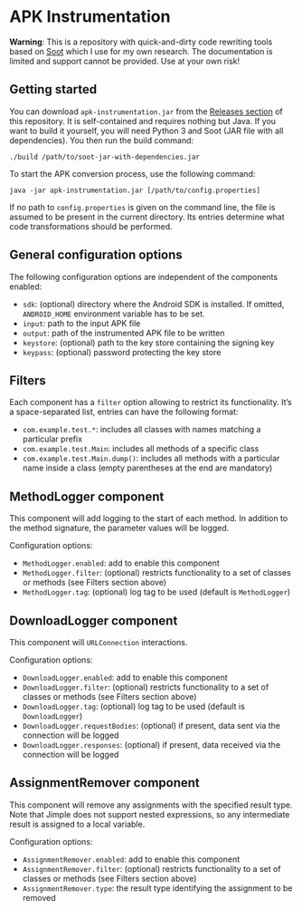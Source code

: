# APK Instrumentation

**Warning**: This is a repository with quick-and-dirty code rewriting tools based on [Soot](https://soot-oss.github.io/soot/) which I use for my own research. The documentation is limited and support cannot be provided. Use at your own risk!

## Getting started

You can download `apk-instrumentation.jar` from the [Releases section](https://github.com/palant/apk-instrumentation/releases) of this repository. It is self-contained and requires nothing but Java. If you want to build it yourself, you will need Python 3 and Soot (JAR file with all dependencies). You then run the build command:

    ./build /path/to/soot-jar-with-dependencies.jar

To start the APK conversion process, use the following command:

    java -jar apk-instrumentation.jar [/path/to/config.properties]

If no path to `config.properties` is given on the command line, the file is assumed to be present in the current directory. Its entries determine what code transformations should be performed.

## General configuration options

The following configuration options are independent of the components enabled:

* `sdk`: (optional) directory where the Android SDK is installed. If omitted, `ANDROID_HOME` environment variable has to be set.
* `input`: path to the input APK file
* `output`: path of the instrumented APK file to be written
* `keystore`: (optional) path to the key store containing the signing key
* `keypass`: (optional) password protecting the key store

## Filters

Each component has a `filter` option allowing to restrict its functionality. It’s a space-separated list, entries can have the following format:

* `com.example.test.*`: includes all classes with names matching a particular prefix
* `com.example.test.Main`: includes all methods of a specific class
* `com.example.test.Main.dump()`: includes all methods with a particular name inside a class (empty parentheses at the end are mandatory)

## MethodLogger component

This component will add logging to the start of each method. In addition to the method signature, the parameter values will be logged.

Configuration options:

* `MethodLogger.enabled`: add to enable this component
* `MethodLogger.filter`: (optional) restricts functionality to a set of classes or methods (see Filters section above)
* `MethodLogger.tag`: (optional) log tag to be used (default is `MethodLogger`)

## DownloadLogger component

This component will `URLConnection` interactions.

Configuration options:

* `DownloadLogger.enabled`: add to enable this component
* `DownloadLogger.filter`: (optional) restricts functionality to a set of classes or methods (see Filters section above)
* `DownloadLogger.tag`: (optional) log tag to be used (default is `DownloadLogger`)
* `DownloadLogger.requestBodies`: (optional) if present, data sent via the connection will be logged
* `DownloadLogger.responses`: (optional) if present, data received via the connection will be logged

## AssignmentRemover component

This component will remove any assignments with the specified result type. Note that Jimple does not support nested expressions, so any intermediate result is assigned to a local variable.

Configuration options:

* `AssignmentRemover.enabled`: add to enable this component
* `AssignmentRemover.filter`: (optional) restricts functionality to a set of classes or methods (see Filters section above)
* `AssignmentRemover.type`: the result type identifying the assignment to be removed

